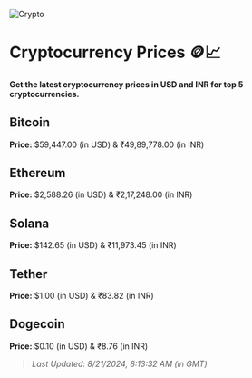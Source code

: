 
![Crypto](https://www.techguide.com.au/wp-content/uploads/2020/11/crypto3.jpeg)

# Cryptocurrency Prices 🪙📈

#### Get the latest cryptocurrency prices in USD and INR for top 5 cryptocurrencies.

## Bitcoin

**Price:** $59,447.00 (in USD) & ₹49,89,778.00 (in INR)

## Ethereum

**Price:** $2,588.26 (in USD) & ₹2,17,248.00 (in INR)

## Solana

**Price:** $142.65 (in USD) & ₹11,973.45 (in INR)

## Tether

**Price:** $1.00 (in USD) & ₹83.82 (in INR)

## Dogecoin

**Price:** $0.10 (in USD) & ₹8.76 (in INR)

> _Last Updated: 8/21/2024, 8:13:32 AM (in GMT)_
